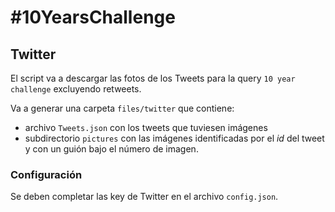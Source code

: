 # #10YearsChallenge

## Twitter

El script va a descargar las fotos de los Tweets para la query `10 year challenge` excluyendo retweets.

Va a generar una carpeta `files/twitter` que contiene:

* archivo `Tweets.json` con los tweets que tuviesen imágenes 
* subdirectorio `pictures` con las imágenes identificadas por el _id_ del tweet y con un guión bajo el número de imagen.

### Configuración

Se deben completar las key de Twitter en el archivo `config.json`.
